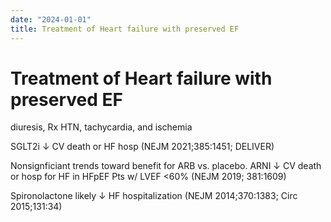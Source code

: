```yaml
---
date: "2024-01-01"
title: Treatment of Heart failure with preserved EF
---
```


# Treatment of Heart failure with preserved EF

diuresis, Rx HTN, tachycardia, and ischemia

SGLT2i ↓ CV death or HF hosp (NEJM 2021;385:1451; DELIVER)

Nonsignficiant trends toward benefit for ARB vs. placebo. ARNI ↓ CV death or hosp for HF in HFpEF Pts w/ LVEF <60% (NEJM 2019; 381:1609)

Spironolactone likely ↓ HF hospitalization (NEJM 2014;370:1383; Circ 2015;131:34)
